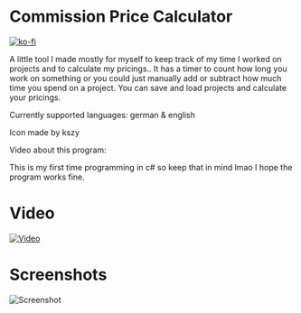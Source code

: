 # Commission Price Calculator

[![ko-fi](https://www.ko-fi.com/img/githubbutton_sm.svg)](https://ko-fi.com/Y8Y11Y0ET)

A little tool I made mostly for myself to keep track of my time I worked on projects and to calculate my pricings..
It has a timer to count how long you work on something or you could just manually add or subtract how much time you spend on a project.
You can save and load projects and calculate your pricings.

Currently supported languages: german & english

Icon made by kszy

Video about this program:

This is my first time programming in c# so keep that in mind lmao I hope the program works fine.

# Video
[![Video](http://img.youtube.com/vi/ICrWMu1SzHU/0.jpg)](https://youtu.be/ICrWMu1SzHU "Comission Price Calculator")

# Screenshots 
![Screenshot](https://i.imgur.com/lYnCyo4.png)
